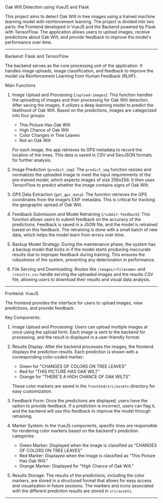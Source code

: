 Oak Wilt Detection using VueJS and Flask

This project aims to detect Oak Wilt in tree images using a trained machine learning model with reinforcement learning. The project is divided into two parts: the Frontend developed in VueJS and the Backend powered by Flask with TensorFlow. The application allows users to upload images, receive predictions about Oak Wilt, and provide feedback to improve the model's performance over time.

---

 Backend: Flask and TensorFlow

The backend serves as the core processing unit of the application. It handles image uploads, image classification, and feedback to improve the model via Reinforcement Learning from Human Feedback (RLHF).

 Main Functions

1. Image Upload and Processing (`/upload-images`):
   This function handles the uploading of images and their processing for Oak Wilt detection. After saving the images, it utilizes a deep learning model to predict the likelihood of Oak Wilt. Based on the predictions, images are categorized into four groups:
   - This Picture Has Oak Wilt
   - High Chance of Oak Wilt
   - Color Changes in Tree Leaves
   - Not an Oak Wilt
   
   For each image, the app retrieves its GPS metadata to record the location of the trees. This data is saved in CSV and GeoJSON formats for further analysis.

2. Image Prediction (`predict_img`):
   The `predict_img` function resizes and normalizes the uploaded image to meet the input requirements of the pre-trained model, which expects images of size 256x256. It then uses TensorFlow to predict whether the image contains signs of Oak Wilt.

3. GPS Data Extraction (`get_gps_data`):
   The function retrieves the GPS coordinates from the image’s EXIF metadata. This is critical for tracking the geographic spread of Oak Wilt.

4. Feedback Submission and Model Retraining (`/submit-feedback`):
   This function allows users to submit feedback on the accuracy of the predictions. Feedback is saved in a JSON file, and the model is retrained based on this feedback. The retraining is done with a small batch of new data, which helps the model learn from errors over time.

5. Backup Model Strategy:
   During the maintenance phase, the system has a backup model that kicks in if the model starts producing inaccurate results due to improper feedback during training. This ensures the robustness of the system, preventing any deterioration in performance.

6. File Serving and Downloading:
   Routes like `/images/<filename>` and `/results.csv` handle serving the uploaded images and the results CSV file, allowing users to download their results and visual data analysis.

---

 Frontend: VueJS

The frontend provides the interface for users to upload images, view predictions, and provide feedback.

 Key Components:

1. Image Upload and Processing:
   Users can upload multiple images at once using the upload form. Each image is sent to the backend for processing, and the result is displayed in a user-friendly format.

2. Results Display:
   After the backend processes the images, the frontend displays the prediction results. Each prediction is shown with a corresponding color-coded marker:
   - Green for "CHANGES OF COLORS ON TREE LEAVES"
   - Red for "THIS PICTURE HAS OAK WILT"
   - Orange for "THERE'S A HIGH CHANCE OF OAK WILTS"

   These color markers are saved in the `frontend/src/assets` directory for easy customization.

3. Feedback Form:
   Once the predictions are displayed, users have the option to provide feedback. If a prediction is incorrect, users can flag it, and the backend will use this feedback to improve the model through retraining.

4. Marker System:
   In the VueJS components, specific lines are responsible for rendering color markers based on the backend's prediction categories:
   - Green Marker: Displayed when the image is classified as "CHANGES OF COLORS ON TREE LEAVES"
   - Red Marker: Displayed when the image is classified as "This Picture Has Oak Wilt."
   - Orange Marker: Displayed for "High Chance of Oak Wilt."

5. Results Storage:
   The results of the predictions, including the color markers, are stored in a structured format that allows for easy access and visualization in future sessions. The markers and icons associated with the different prediction results are stored in `src/assets`.

---
